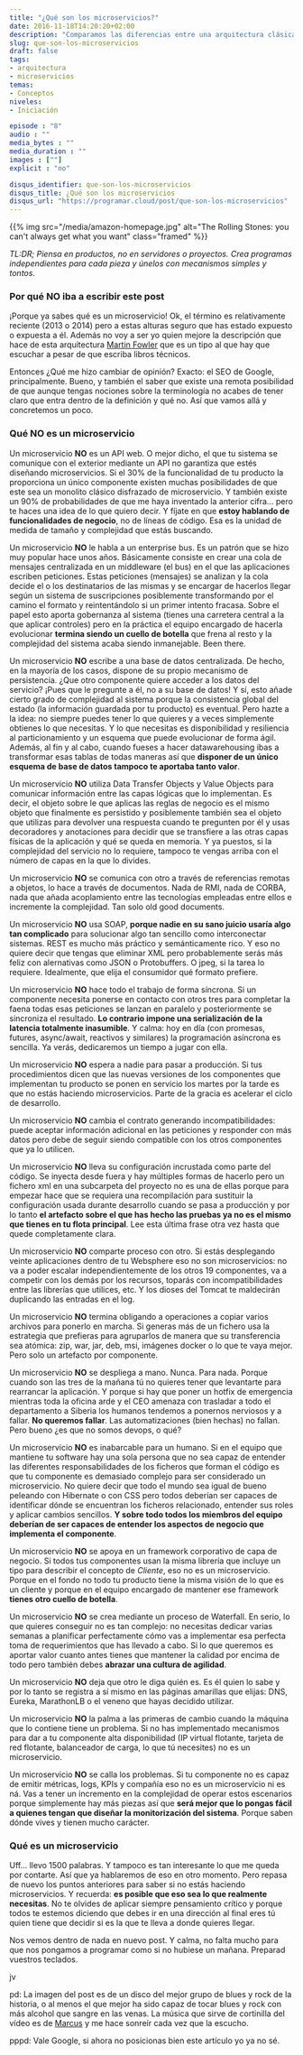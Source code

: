 ```yaml
---
title: "¿Qué son los microservicios?"
date: 2016-11-18T14:20:20+02:00
description: "Comparamos las diferencias entre una arquitectura clásica y una orientada a microservicios."
slug: que-son-los-microservicios
draft: false
tags:
- arquitectura
- microservicios
temas:
- Conceptos
niveles:
- Iniciación

episode : "8"
audio : ""
media_bytes : ""
media_duration : ""
images : [""]
explicit : "no"

disqus_identifier: que-son-los-microservicios
disqus_title: ¿Qué son los microservicios
disqus_url: "https://programar.cloud/post/que-son-los-microservicios"
---      
```


{{% img src="/media/amazon-homepage.jpg" alt="The Rolling Stones: you can't always get what you want" class="framed" %}}

*TL:DR; Piensa en productos, no en servidores o proyectos. Crea programas independientes para cada pieza y únelos con mecanismos simples y tontos.*

### Por qué NO iba a escribir este post

¡Porque ya sabes qué es un microservicio! Ok, el término es relativamente reciente (2013 o 2014) pero a estas alturas seguro que has estado expuesto o expuesta a él. Además no voy a ser yo quien mejore la descripción que hace de esta arquitectura [Martin Fowler](http://martinfowler.com/microservices/) que es un tipo al que hay que escuchar a pesar de que escriba libros técnicos.

Entonces ¿Qué me hizo cambiar de opinión? Exacto: el SEO de Google, principalmente. Bueno, y también el saber que existe una remota posibilidad de que aunque tengas nociones sobre la terminología no acabes de tener claro que entra dentro de la definición y qué no. Así que vamos allá y concretemos un poco.<!--more-->

### Qué NO es un microservicio

Un microservicio **NO** es un API web. O mejor dicho, el que tu sistema se comunique con el exterior mediante un API no garantiza que estés diseñando microservicios. Si el 30% de la funcionalidad de tu producto la proporciona un único componente existen muchas posibilidades de que este sea un monolito clásico disfrazado de microservicio. Y también existe un 90% de probabilidades de que me haya inventado la anterior cifra... pero te haces una idea de lo que quiero decir. Y fíjate en que **estoy hablando de funcionalidades de negocio**, no de líneas de código. Esa es la unidad de medida de tamaño y complejidad que estás buscando.

Un microservicio **NO** le habla a un enterprise bus. Es un patrón que se hizo muy popular hace unos años. Básicamente consiste en crear una cola de mensajes centralizada en un middleware (el bus) en el que las aplicaciones escriben peticiones. Estas peticiones (mensajes) se analizan y la cola decide el o los destinatarios de las mismas y se encargar de hacerlos llegar según un sistema de suscripciones posiblemente transformando por el camino el formato y reintentándolo si un primer intento fracasa. Sobre el papel esto aporta gobernanza al sistema (tienes una carretera central a la que aplicar controles) pero en la práctica el equipo encargado de hacerla evolucionar **termina siendo un cuello de botella** que frena al resto y la complejidad del sistema acaba siendo inmanejable. Been there.

Un microservicio **NO** escribe a una base de datos centralizada. De hecho, en la mayoría de los casos, dispone de su propio mecanismo de persistencia. ¿Que otro componente quiere acceder a los datos del servicio? ¡Pues que le pregunte a él, no a su base de datos! Y sí, esto añade cierto grado de complejidad al sistema porque la consistencia global del estado (la información guardada por tu producto) es eventual. Pero hazte a la idea: no siempre puedes tener lo que quieres y a veces simplemente obtienes lo que necesitas. Y lo que necesitas es disponibilidad y resiliencia al particionamiento y un esquema que puede evolucionar de forma ágil. Además, al fin y al cabo, cuando fueses a hacer datawarehousing ibas a transformar esas tablas de todas maneras así que **disponer de un único esquema de base de datos tampoco te aportaba tanto valor**.

Un microservicio **NO** utiliza Data Transfer Objects y Value Objects para comunicar información entre las capas lógicas que lo implementan. Es decir, el objeto sobre le que aplicas las reglas de negocio es el mismo objeto que finalmente es persistido y posiblemente también sea el objeto que utilizas para devolver una respuesta cuando te pregunten por él y usas decoradores y anotaciones para decidir que se transfiere a las otras capas físicas de la aplicación y qué se queda en memoria. Y ya puestos, si la complejidad del servicio no lo requiere, tampoco te vengas arriba con el número de capas en la que lo divides.

Un microservicio **NO** se comunica con otro a través de referencias remotas a objetos, lo hace a través de documentos. Nada de RMI, nada de CORBA, nada que añada acoplamiento entre las tecnologías empleadas entre ellos e incremente la complejidad. Tan solo old good documents.

Un microservicio **NO** usa SOAP, **porque nadie en su sano juicio usaría algo tan complicado** para solucionar algo tan sencillo como interconectar sistemas. REST es mucho más práctico y semánticamente rico. Y eso no quiere decir que tengas que eliminar XML pero probablemente serás más feliz con alernativas como JSON o Protobuffers. O jpeg, si la tarea lo requiere. Idealmente, que elija el consumidor qué formato prefiere.

Un microservicio **NO** hace todo el trabajo de forma síncrona. Si un componente necesita ponerse en contacto con otros tres para completar la faena todas esas peticiones se lanzan en paralelo y posteriormente se sincroniza el resultado. **Lo contrario impone una serialización de la latencia totalmente inasumible**. Y calma: hoy en día (con promesas, futures, async/await, reactivos y similares) la programación asíncrona es sencilla. Ya verás, dedicaremos un tiempo a jugar con ella.

Un microservicio **NO** espera a nadie para pasar a producción. Si tus procedimientos dicen que las nuevas versiones de los componentes que implementan tu producto se ponen en servicio los martes por la tarde es que no estás haciendo microservicios. Parte de la gracia es acelerar el ciclo de desarrollo.

Un microservicio **NO** cambia el contrato generando incompatibilidades: puede aceptar información adicional en las peticiones y responder con más datos pero debe de seguir siendo compatible con los otros componentes que ya lo utilicen.

Un microservicio **NO** lleva su configuración incrustada como parte del código. Se inyecta desde fuera y hay múltiples formas de hacerlo pero un fichero xml en una subcarpeta del proyecto no es una de ellas porque para empezar hace que se requiera una recompilación para sustituir la configuración usada durante desarrollo cuando se pasa a producción y por lo tanto **el artefacto sobre el que has hecho las pruebas ya no es el mismo que tienes en tu flota principal**. Lee esta última frase otra vez hasta que quede completamente clara.

Un microservicio **NO** comparte proceso con otro. Si estás desplegando veinte aplicaciones dentro de tu Websphere eso no son microservicios: no va a poder escalar independientemente de los otros 19 componentes, va a competir con los demás por los recursos, toparás con incompatibilidades entre las librerías que utilices, etc. Y los dioses del Tomcat te maldecirán duplicando las entradas en el log.

Un microservicio **NO** termina obligando a operaciones a copiar varios archivos para ponerlo en marcha. Si generas más de un fichero usa la estrategia que prefieras para agruparlos de manera que su transferencia sea atómica: zip, war, jar, deb, msi, imágenes docker o lo que te vaya mejor. Pero solo un artefacto por componente.

Un microservicio **NO** se despliega a mano. Nunca. Para nada. Porque cuando son las tres de la mañana tú no quieres tener que levantarte para rearrancar la aplicación. Y porque si hay que poner un hotfix de emergencia mientras toda la oficina arde y el CEO amenaza con trasladar a todo el departamento a Siberia los humanos tendemos a ponernos nerviosos y a fallar. **No queremos fallar**. Las automatizaciones (bien hechas) no fallan. Pero bueno ¿es que no somos devops, o qué?

Un microservicio **NO** es inabarcable para un humano. Si en el equipo que mantiene tu software hay una sola persona que no sea capaz de entender las diferentes responsabilidades de los ficheros que forman el código es que tu componente es demasiado complejo para ser considerado un microservicio. No quiere decir que todo el mundo sea igual de bueno peleando con Hibernate o con CSS pero todos deberían ser capaces de identificar dónde se encuentran los ficheros  relacionado, entender sus roles y aplicar cambios sencillos. **Y sobre todo todos los miembros del equipo deberían de ser capaces de entender los aspectos de negocio que implementa el componente**.

Un microservicio **NO** se apoya en un framework corporativo de capa de negocio. Si todos tus componentes usan la misma librería que incluye un tipo para describir el concepto de *Cliente*, eso no es un microservicio. Porque en el fondo no todo tu producto tiene la misma visión de lo que es un cliente y porque en el equipo encargado de mantener ese framework **tienes otro cuello de botella**. 

Un microservicio **NO** se crea mediante un proceso de Waterfall. En serio, lo que quieres conseguir no es tan complejo: no necesitas dedicar varias semanas a planificar perfectamente cómo vas a implementar esa perfecta toma de requerimientos que has llevado a cabo. Si lo que queremos es aportar valor cuanto antes tienes que mantener la calidad por encima de todo pero también debes **abrazar una cultura de agilidad**.

Un microservicio **NO** deja que otro le diga quién es. Es él quien lo sabe y por lo tanto se registra a sí mismo en las páginas amarillas que elijas: DNS, Eureka, MarathonLB o el veneno que hayas decidido utilizar.

Un microservicio **NO** la palma a las primeras de cambio cuando la máquina que lo contiene tiene un problema. Si no has implementado mecanismos para dar a tu componente alta disponibilidad (IP virtual flotante, tarjeta de red flotante, balanceador de carga, lo que tú necesites) no es un microservicio.

Un microservicio **NO** se calla los problemas. Si tu componente no es capaz de emitir métricas, logs, KPIs y compañía eso no es un microservicio ni es ná. Vas a tener un incremento en la complejidad de operar estos escenarios porque simplemente hay más piezas así que **será mejor que lo pongas fácil a quienes tengan que diseñar la monitorización del sistema**. Porque saben dónde vives y tienen mucho carácter.

### Qué es un microservicio

Uff... llevo 1500 palabras. Y tampoco es tan interesante lo que me queda por contarte. Así que ya hablaremos de eso en otro momento. Pero repasa de nuevo los puntos anteriores para saber si no estás haciendo microservicios. Y recuerda: **es posible que eso sea lo que realmente necesitas**. No te olvides de aplicar siempre pensamiento crítico y porque todos te estemos diciendo que debes ir en una dirección al final eres tú quien tiene que decidir si es la que te lleva a donde quieres llegar.

Nos vemos dentro de nada en nuevo post. Y calma, no falta mucho para que nos pongamos a programar como si no hubiese un mañana. Preparad vuestros teclados.

jv


pd: La imagen del post es de un disco del mejor grupo de blues y rock de la historia, o al menos el que mejor ha sido capaz de tocar blues y rock con más alcohol que sangre en las venas. La música que sirve de cortinilla del vídeo es de [Marcus](https://soundcloud.com/musicbymarcus/promo-music-inspiational) y me hace sonreír cada vez que la escucho. 

pppd: Vale Google, si ahora no posicionas bien este artículo yo ya no sé. 





























